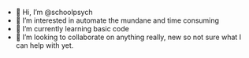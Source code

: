 - 👋 Hi, I’m @schoolpsych
- 👀 I’m interested in automate the mundane and time consuming
- 🌱 I’m currently learning basic code
- 💞️ I’m looking to collaborate on anything really, new so not sure what I can help with yet.

<!---
schoolpsych/schoolpsych is a ✨ special ✨ repository because its `README.md` (this file) appears on your GitHub profile.
You can click the Preview link to take a look at your changes.
--->

